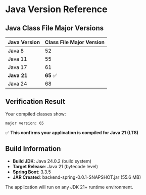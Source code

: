 # Java Version Reference

## Java Class File Major Versions

| Java Version | Class File Major Version |
|--------------|--------------------------|
| Java 8       | 52                       |
| Java 11      | 55                       |
| Java 17      | 61                       |
| **Java 21**  | **65** ✅               |
| Java 24      | 68                       |

## Verification Result

Your compiled classes show:
```
major version: 65
```

✅ **This confirms your application is compiled for Java 21 (LTS)**

## Build Information

- **Build JDK**: Java 24.0.2 (build system)
- **Target Release**: Java 21 (bytecode level)
- **Spring Boot**: 3.3.5
- **JAR Created**: backend-spring-0.0.1-SNAPSHOT.jar (55.6 MB)

The application will run on any JDK 21+ runtime environment.
